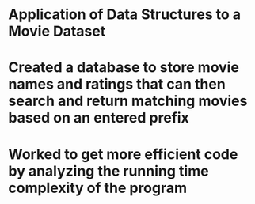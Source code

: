 # Application of Data Structures to a Movie Dataset
# Created a database to store movie names and ratings that can then search and return matching movies based on an entered prefix
# Worked to get more efficient code by analyzing the running time complexity of the program
